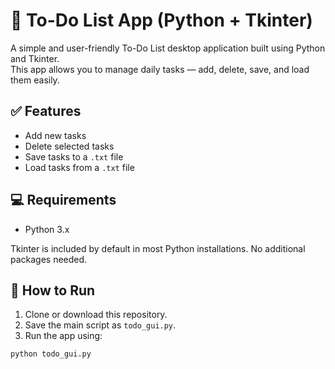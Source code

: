 # 📝 To-Do List App (Python + Tkinter)

A simple and user-friendly To-Do List desktop application built using Python and Tkinter.  
This app allows you to manage daily tasks — add, delete, save, and load them easily.

## ✅ Features
- Add new tasks
- Delete selected tasks
- Save tasks to a `.txt` file
- Load tasks from a `.txt` file

## 💻 Requirements
- Python 3.x

Tkinter is included by default in most Python installations. No additional packages needed.

## 🚀 How to Run

1. Clone or download this repository.
2. Save the main script as `todo_gui.py`.
3. Run the app using:

```bash
python todo_gui.py

